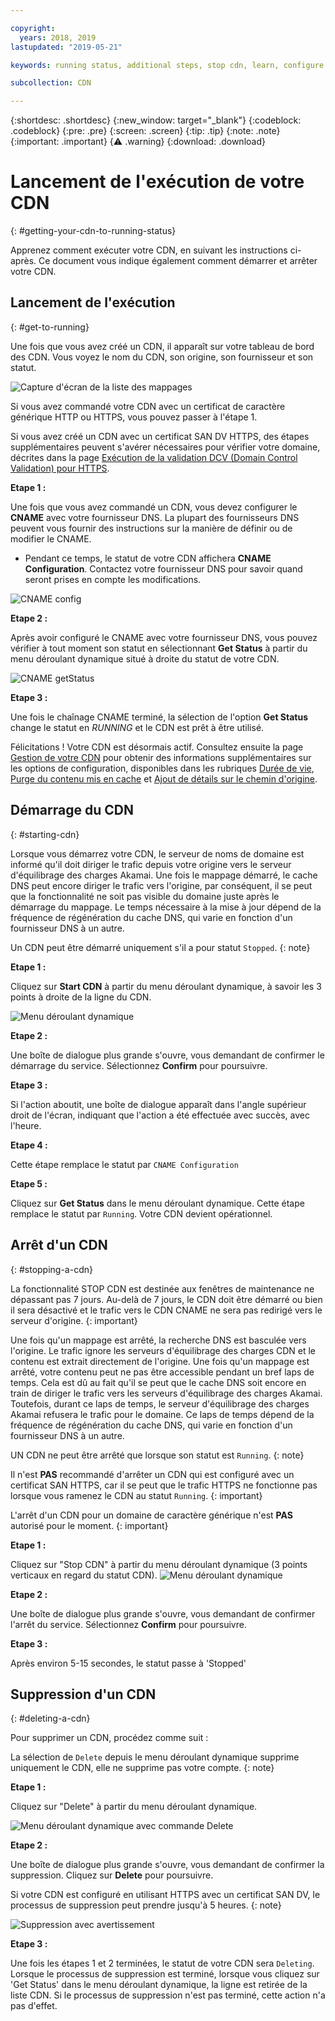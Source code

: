 ```yaml
---

copyright:
  years: 2018, 2019
lastupdated: "2019-05-21"

keywords: running status, additional steps, stop cdn, learn, configure cname, delete cdn, start cdn

subcollection: CDN

---
```


{:shortdesc: .shortdesc}
{:new_window: target="_blank"}
{:codeblock: .codeblock}
{:pre: .pre}
{:screen: .screen}
{:tip: .tip}
{:note: .note}
{:important: .important}
{:warning: .warning}
{:download: .download}

# Lancement de l'exécution de votre CDN
{: #getting-your-cdn-to-running-status}

Apprenez comment exécuter votre CDN, en suivant les instructions ci-après. Ce document vous indique également comment démarrer et arrêter votre CDN.

## Lancement de l'exécution
{: #get-to-running}

Une fois que vous avez créé un CDN, il apparaît sur votre tableau de bord des CDN. Vous voyez le nom du CDN, son origine, son fournisseur et son statut.  

 ![Capture d'écran de la liste des mappages](images/mapping-list.png)


Si vous avez commandé votre CDN avec un certificat de caractère générique HTTP ou HTTPS, vous pouvez passer à l'étape 1.

Si vous avez créé un CDN avec un certificat SAN DV HTTPS, des étapes supplémentaires peuvent s'avérer nécessaires pour vérifier votre domaine, décrites dans la page [Exécution de la validation DCV (Domain Control Validation) pour HTTPS](/docs/infrastructure/CDN?topic=CDN-completing-domain-control-validation-for-https-with-dv-san#completing-domain-control-validation-for-https).

**Etape 1 :**

Une fois que vous avez commandé un CDN, vous devez configurer le **CNAME** avec votre fournisseur DNS. La plupart des fournisseurs DNS peuvent vous fournir des instructions sur la manière de définir ou de modifier le CNAME.

   * Pendant ce temps, le statut de votre CDN affichera **CNAME Configuration**. Contactez votre fournisseur DNS pour savoir quand seront prises en compte les modifications.

   ![CNAME config](images/cname-config.png)  

**Etape 2 :**

Après avoir configuré le CNAME avec votre fournisseur DNS, vous pouvez vérifier à tout moment son statut en sélectionnant **Get Status** à partir du menu déroulant dynamique situé à droite du statut de votre CDN.

  ![CNAME getStatus](images/cname-getstatus.png)  

**Etape 3 :**

Une fois le chaînage CNAME terminé, la sélection de l'option **Get Status** change le statut en *RUNNING* et le CDN est prêt à être utilisé.

Félicitations ! Votre CDN est désormais actif. Consultez ensuite la page [Gestion de votre CDN](/docs/infrastructure/CDN?topic=CDN-manage-your-cdn#manage-your-cdn) pour obtenir des informations supplémentaires sur les options de configuration, disponibles dans les rubriques [Durée de vie](docs/infrastructure/CDN?topic=CDN-manage-your-cdn#setting-content-caching-time-using-time-to-live-), [Purge du contenu mis en cache](/docs/infrastructure/CDN?topic=CDN-manage-your-cdn#purging-cached-content) et [Ajout de détails sur le chemin d'origine](/docs/infrastructure/CDN?topic=CDN-manage-your-cdn#adding-origin-path-details).

## Démarrage du CDN
{: #starting-cdn}

Lorsque vous démarrez votre CDN, le serveur de noms de domaine est informé qu'il doit diriger le trafic depuis votre origine vers le serveur d'équilibrage des charges Akamai. Une fois le mappage démarré, le cache DNS peut encore diriger le trafic vers l'origine, par conséquent, il se peut que la fonctionnalité ne soit pas visible du domaine juste après le démarrage du mappage. Le temps nécessaire à la mise à jour dépend de la fréquence de régénération du cache DNS, qui varie en fonction d'un fournisseur DNS à un autre.

Un CDN peut être démarré uniquement s'il a pour statut `Stopped`.
{: note}

**Etape 1 :**

Cliquez sur **Start CDN** à partir du menu déroulant dynamique, à savoir les 3 points à droite de la ligne du CDN.

  ![Menu déroulant dynamique](images/start_cdn.png)

**Etape 2 :**

Une boîte de dialogue plus grande s'ouvre, vous demandant de confirmer le démarrage du service. Sélectionnez **Confirm** pour poursuivre.

**Etape 3 :**

Si l'action aboutit, une boîte de dialogue apparaît dans l'angle supérieur droit de l'écran, indiquant que l'action a été effectuée avec succès, avec l'heure.

**Etape 4 :**

Cette étape remplace le statut par `CNAME Configuration`

**Etape 5 :**

Cliquez sur **Get Status** dans le menu déroulant dynamique. Cette étape remplace le statut par `Running`. Votre CDN devient opérationnel.

## Arrêt d'un CDN
{: #stopping-a-cdn}

La fonctionnalité STOP CDN est destinée aux fenêtres de maintenance ne dépassant pas 7 jours. Au-delà de 7 jours, le CDN doit être démarré ou bien il sera désactivé et le trafic vers le CDN CNAME ne sera pas redirigé vers le serveur d'origine.
{: important}

Une fois qu'un mappage est arrêté, la recherche DNS est basculée vers l'origine. Le trafic ignore les serveurs d'équilibrage des charges CDN et le contenu est extrait directement de l'origine. Une fois qu'un mappage est arrêté, votre contenu peut ne pas être accessible pendant un bref laps de temps. Cela est dû au fait qu'il se peut que le cache DNS soit encore en train de diriger le trafic vers les serveurs d'équilibrage des charges Akamai. Toutefois, durant ce laps de temps, le serveur d'équilibrage des charges Akamai refusera le trafic pour le domaine. Ce laps de temps dépend de la fréquence de régénération du cache DNS, qui varie en fonction d'un fournisseur DNS à un autre.

UN CDN ne peut être arrêté que lorsque son statut est `Running`.
{: note}

Il n'est **PAS** recommandé d'arrêter un CDN qui est configuré avec un certificat SAN HTTPS, car il se peut que le trafic HTTPS ne fonctionne pas lorsque vous ramenez le CDN au statut `Running`.
{: important}

L'arrêt d'un CDN pour un domaine de caractère générique n'est **PAS** autorisé pour le moment.
{: important}

**Etape 1 :**

Cliquez sur "Stop CDN" à partir du menu déroulant dynamique (3 points verticaux en regard du statut CDN).
 ![Menu déroulant dynamique](images/stop_cdn.png)

**Etape 2 :**

Une boîte de dialogue plus grande s'ouvre, vous demandant de confirmer l'arrêt du service. Sélectionnez **Confirm** pour poursuivre.

**Etape 3 :**

Après environ 5-15 secondes, le statut passe à 'Stopped'

## Suppression d'un CDN
{: #deleting-a-cdn}

Pour supprimer un CDN, procédez comme suit :

La sélection de `Delete` depuis le menu déroulant dynamique supprime uniquement le CDN, elle ne supprime pas votre compte.
{: note}

**Etape 1 :**

Cliquez sur "Delete" à partir du menu déroulant dynamique.

 ![Menu déroulant dynamique avec commande Delete](images/delete_cdn.png)

**Etape 2 :**

Une boîte de dialogue plus grande s'ouvre, vous demandant de confirmer la suppression. Cliquez sur **Delete** pour poursuivre.

Si votre CDN est configuré en utilisant HTTPS avec un certificat SAN DV, le processus de suppression peut prendre jusqu'à 5 heures.
{: note}

  ![Suppression avec avertissement](images/delete-with-warning.png)

**Etape 3 :**

Une fois les étapes 1 et 2 terminées, le statut de votre CDN sera `Deleting`. Lorsque le processus de suppression est terminé, lorsque vous cliquez sur 'Get Status' dans le menu déroulant dynamique, la ligne est retirée de la liste CDN. Si le processus de suppression n'est pas terminé, cette action n'a pas d'effet.
